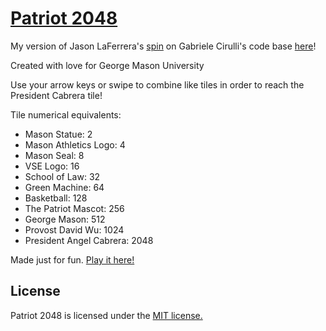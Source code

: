 # [Patriot 2048](http://bridgetlane.github.io/patriot-2048)
My version of Jason LaFerrera's [spin](https://github.com/laferrera/doge2048) on Gabriele Cirulli's code base [here](https://github.com/gabrielecirulli/2048)!

Created with love for George Mason University

Use your arrow keys or swipe to combine like tiles in order to reach the President Cabrera tile!

Tile numerical equivalents:
+ Mason Statue: 2
+ Mason Athletics Logo: 4
+ Mason Seal: 8
+ VSE Logo: 16
+ School of Law: 32
+ Green Machine: 64
+ Basketball: 128
+ The Patriot Mascot: 256
+ George Mason: 512
+ Provost David Wu: 1024
+ President Angel Cabrera: 2048 

Made just for fun. [Play it here!](http://bridgetlane.github.io/patriot-2048)


## License
Patriot 2048 is licensed under the [MIT license.](https://github.com/bridgetlane/patriot-2048/blob/master/LICENSE)
